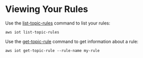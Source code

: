 # Viewing Your Rules<a name="iot-view-rules"></a>

Use the [list\-topic\-rules](https://docs.aws.amazon.com/cli/latest/reference/iot/list-topic-rules.html) command to list your rules:

```
aws iot list-topic-rules
```

Use the [get\-topic\-rule](https://docs.aws.amazon.com/cli/latest/reference/iot/get-topic-rule.html) command to get information about a rule:

```
aws iot get-topic-rule --rule-name my-rule
```